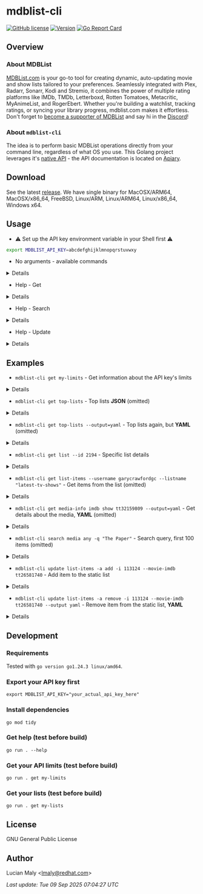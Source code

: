 # mdblist-cli

[![GitHub license](https://img.shields.io/github/license/luckylittle/mdblist-cli.svg)](https://github.com/luckylittle/mdblist-cli/blob/master/LICENSE)
[![Version](https://img.shields.io/badge/Version-0.0.6-green.svg)](https://github.com/luckylittle/mdblist-cli/releases)
[![Go Report Card](https://goreportcard.com/badge/github.com/luckylittle/mdblist-cli)](https://goreportcard.com/report/github.com/luckylittle/mdblist-cli)

## Overview

### About MDBList

[MDBList.com](https://mdblist.com) is your go-to tool for creating dynamic, auto-updating movie and show lists tailored to your preferences. Seamlessly integrated with Plex, Radarr, Sonarr, Kodi and Stremio, it combines the power of multiple rating platforms like IMDb, TMDb, Letterboxd, Rotten Tomatoes, Metacritic, MyAnimeList, and RogerEbert. Whether you're building a watchlist, tracking ratings, or syncing your library progress, mdblist.com makes it effortless. Don't forget to [become a supporter of MDBList](https://docs.mdblist.com/docs/supporter) and say hi in the [Discord](https://discord.gg/bDWQb3mGkr)!

### About `mdblist-cli`

The idea is to perform basic MDBList operations directly from your command line, regardless of what OS you use. This Golang project leverages it's [native API](https://api.mdblist.com/) - the API documentation is located on [Apiary](https://mdblist.docs.apiary.io/).

## Download

See the latest [release](https://github.com/luckylittle/mdblist-cli/releases/). We have single binary for MacOSX/ARM64, MacOSX/x86_64, FreeBSD, Linux/ARM, Linux/ARM64, Linux/x86_64, Windows x64.

## Usage

* :warning: Set up the API key environment variable in your Shell first :warning:

```bash
export MDBLIST_API_KEY=abcdefghijklmnopqrstuvwxy
```

* No arguments - available commands

<details>

```bash
$ ./mdblist-cli
A command-line interface to perform various actions against the MDBList RESTful API.

Usage:
  mdblist-cli [command]

Available Commands:
  completion  Generate the autocompletion script for the specified shell
  get         Get resources from MDBList
  help        Help about any command
  search      Search resources in MDBList
  update      Update resources in MDBList

Flags:
  -h, --help            help for mdblist-cli
  -o, --output string   Output format (json, yaml) (default "json")

Use "mdblist-cli [command] --help" for more information about a command.
```

</details>

* Help - Get

<details>

```bash
$ ./mdblist-cli get --help
Get resources from MDBList.

Usage:
  mdblist-cli get [command]

Available Commands:
  last-activities Fetch the last activity timestamps for sync.
  list            Retrieves details of a list.
  list-changes    Returns Trakt IDs for items changed after the last list update.
  list-items      Fetches items from a specified list.
  media-info      Fetch information about a media item
  my-limits       Show information about user limits.
  my-lists        Fetches users lists.
  top-lists       Outputs the top lists sorted by Trakt likes.
  user-lists      Fetch a user's lists.
  watchlist-items Fetches watchlist items, they are sorted by date added.

Flags:
  -h, --help   help for get

Global Flags:
  -o, --output string   Output format (json, yaml) (default "json")

Use "mdblist-cli get [command] --help" for more information about a command.
```

</details>

* Help - Search

<details>

```bash
$ ./mdblist-cli search --help
Search resources in MDBList.

Usage:
  mdblist-cli search [command]

Available Commands:
  lists       Search public lists by title.
  media       Search for movie, show or both (any).

Flags:
  -h, --help   help for search

Global Flags:
  -o, --output string   Output format (json, yaml) (default "json")

Use "mdblist-cli search [command] --help" for more information about a command.
```

</details>

* Help - Update

<details>

```bash
$ ./mdblist-cli update --help
Update resources in MDBList.

Usage:
  mdblist-cli update [command]

Available Commands:
  list-items  You can modify static list by adding or removing items.
  list-name   Updates the name of a list.

Flags:
  -h, --help   help for update

Global Flags:
  -o, --output string   Output format (json, yaml) (default "json")

Use "mdblist-cli update [command] --help" for more information about a command.
```

</details>

## Examples

* `mdblist-cli get my-limits` - Get information about the API key's limits

<details>

```json
{
  "api_requests": 1000,
  "api_requests_count": 22,
  "user_id": 12345,
  "patron_status": "former_patron",
  "patreon_pledge": 0
}
```

</details>

* `mdblist-cli get top-lists` - Top lists **JSON** (omitted)

<details>

```json
[
  {
    "id": 2194,
    "name": "Latest TV Shows",
    "slug": "latest-tv-shows",
    "description": "",
    "mediatype": "show",
    "items": 300,
    "likes": 477,
    "user_id": 1230,
    "user_name": "garycrawfordgc",
    "dynamic": true
  },
  ...
```

</details>

* `mdblist-cli get top-lists --output=yaml` - Top lists again, but **YAML** (omitted)

<details>

```yaml
- id: 2194
  name: Latest TV Shows
  slug: latest-tv-shows
  description: ""
  mediatype: show
  items: 300
  likes: 477
  userid: 1230
  username: garycrawfordgc
  dynamic: true
  private: false
  ...
```

</details>

* `mdblist-cli get list --id 2194` - Specific list details

<details>

```json
[
  {
    "id": 2194,
    "name": "Latest TV Shows",
    "slug": "latest-tv-shows",
    "description": "",
    "mediatype": "show",
    "items": 300,
    "likes": 477,
    "user_id": 1230,
    "user_name": "garycrawfordgc",
    "dynamic": true
  }
]
```

</details>

* `mdblist-cli get list-items --username garycrawfordgc --listname "latest-tv-shows"` - Get items from the list (omitted)

<details>

```json
{
  "movies": [],
  "shows": [
    {
      "id": 253941,
      "rank": 1,
      "adult": 0,
      "title": "The Paper",
      "imdb_id": "tt32159809",
      "tvdb_id": 449872,
      "language": "en",
      "mediatype": "show",
      "release_year": 2025,
      "spoken_language": "en"
    },
    ...
```

</details>

* `mdblist-cli get media-info imdb show tt32159809 --output=yaml` - Get details about the media, **YAML** (omitted)

<details>

```yaml
title: The Paper
year: 2025
released: "2025-09-04"
releaseddigital: ""
description: The documentary crew that immortalized Dunder Mifflin's Scranton branch is in search of a new subject when they discover a historic Toledo newspaper, The Truth Teller, and the eager publisher trying to revive it.
runtime: 297
score: 0
scoreaverage: 72
ids:
    imdb: tt32159809
    trakt: 239158
    tmdb: 253941
    tvdb: 449872
    mal: null
type: show
ratings:
    - source: imdb
      value: 6.9
      score: 69
      votes: 981
      url: 67
      ...
```

</details>

* `mdblist-cli search media any -q "The Paper"` - Search query, first 100 items (omitted)

<details>

```json
    ...
    {
      "title": "The Paper",
      "year": 2025,
      "score": 0,
      "score_average": 72,
      "type": "show",
      "ids": {
        "imdbid": "tt32159809",
        "tmdbid": 253941,
        "traktid": 239158,
        "malid": null,
        "tvdbid": 449872
      }
    }
  ],
  "total": 100
}
```

</details>

* `mdblist-cli update list-items -a add -i 113124 --movie-imdb tt26581740` - Add item to the static list

<details>

`List items updated successfully (action: add).`

```json
{
  "added": {
    "episodes": 0,
    "movies": 1,
    "seasons": 0,
    "shows": 0
  },
  "existing": {
    "episodes": 0,
    "movies": 0,
    "seasons": 0,
    "shows": 0
  },
  "not_found": {
    "episodes": 0,
    "movies": 0,
    "seasons": 0,
    "shows": 0
  }
}
```

</details>

* `mdblist-cli update list-items -a remove -i 113124 --movie-imdb tt26581740 --output yaml` - Remove item from the static list, **YAML**

<details>

`List items updated successfully (action: remove).`

```yaml
added: {}
existing: {}
notfound:
    episodes: 0
    movies: 0
    seasons: 0
    shows: 0
```

</details>

## Development

### Requirements

Tested with `go version go1.24.3 linux/amd64`.

### Export your API key first

`export MDBLIST_API_KEY="your_actual_api_key_here"`

### Install dependencies

`go mod tidy`

### Get help (test before build)

`go run . --help`

### Get your API limits (test before build)

`go run . get my-limits`

### Get your lists (test before build)

`go run . get my-lists`

## License

GNU General Public License

## Author

Lucian Maly <<lmaly@redhat.com>>

_Last update: Tue 09 Sep 2025 07:04:27 UTC_
